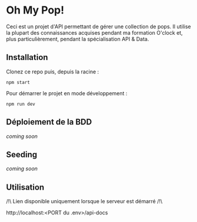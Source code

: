 # Oh My Pop!

Ceci est un projet d'API permettant de gérer une collection de pops. Il utilise la plupart des connaissances acquises pendant ma formation O'clock et, plus particulièrement, pendant la spécialisation API & Data.

## Installation

Clonez ce repo puis, depuis la racine :

```shell
npm start
```

Pour démarrer le projet en mode développement :

```shell
npm run dev
```

## Déploiement de la BDD

_coming soon_

## Seeding

_coming soon_

## Utilisation

/!\ Lien disponible uniquement lorsque le serveur est démarré /!\

http://localhost:<PORT du .env>/api-docs

